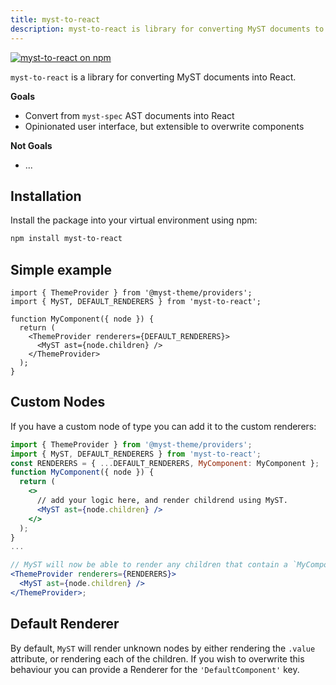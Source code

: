 ```yaml
---
title: myst-to-react
description: myst-to-react is library for converting MyST documents to React.
---
```


[![myst-to-react on npm](https://img.shields.io/npm/v/myst-to-react.svg)](https://www.npmjs.com/package/myst-to-react)

`myst-to-react` is a library for converting MyST documents into React.

**Goals**

- Convert from `myst-spec` AST documents into React
- Opinionated user interface, but extensible to overwrite components

**Not Goals**

- ...

## Installation

Install the package into your virtual environment using npm:

```bash
npm install myst-to-react
```

## Simple example

```tsx
import { ThemeProvider } from '@myst-theme/providers';
import { MyST, DEFAULT_RENDERERS } from 'myst-to-react';

function MyComponent({ node }) {
  return (
    <ThemeProvider renderers={DEFAULT_RENDERERS}>
      <MyST ast={node.children} />
    </ThemeProvider>
  );
}
```

## Custom Nodes

If you have a custom node of type you can add it to the custom renderers:

```jsx
import { ThemeProvider } from '@myst-theme/providers';
import { MyST, DEFAULT_RENDERERS } from 'myst-to-react';
const RENDERERS = { ...DEFAULT_RENDERERS, MyComponent: MyComponent };
function MyComponent({ node }) {
  return (
    <>
      // add your logic here, and render childrend using MyST.
      <MyST ast={node.children} />
    </>
  );
}
...

// MyST will now be able to render any children that contain a `MyComponent` node.
<ThemeProvider renderers={RENDERERS}>
  <MyST ast={node.children} />
</ThemeProvider>;
```

## Default Renderer

By default, `MyST` will render unknown nodes by either rendering the `.value`
attribute, or rendering each of the children. If you wish to overwrite this
behaviour you can provide a Renderer for the `'DefaultComponent'` key.
